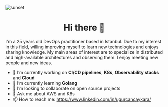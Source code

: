 ![sunset](https://user-images.githubusercontent.com/41244327/215312318-81dd0587-07a5-401f-a019-225f187f49c2.jpg)


<h1 align="center"> Hi there 👋 </h1>

I'm a 25 years old DevOps practitioner based in Istanbul. Due to my interest in this field, willing improving myself to learn new technologies and enjoys sharing knowledge. My main areas of interest are to specialize in distributed and high-available architectures and observing them. I enjoy meeting new people and new ideas. 

- 🔭 I’m currently working on <b>CI/CD pipelines</b>, <b>K8s</b>, <b>Observability stacks</b> and <b>Cloud</b>
- 🌱 I’m currently learning <b>Golang</b>
- 👯 I’m looking to collaborate on open source projects
- 💬 Ask me about AWS and K8s
- 📫 How to reach me: https://www.linkedin.com/in/ugurcancaykara/

<!--
**ugurcancaykara/ugurcancaykara** is a ✨ _special_ ✨ repository because its `README.md` (this file) appears on your GitHub profile.

Here are some ideas to get you started:

- 🔭 I’m currently working on ...
- 🌱 I’m currently learning ...
- 👯 I’m looking to collaborate on ...
- 🤔 I’m looking for help with ...
- 💬 Ask me about ...
- 📫 How to reach me: ...
- 😄 Pronouns: ...
- ⚡ Fun fact: ...
-->
